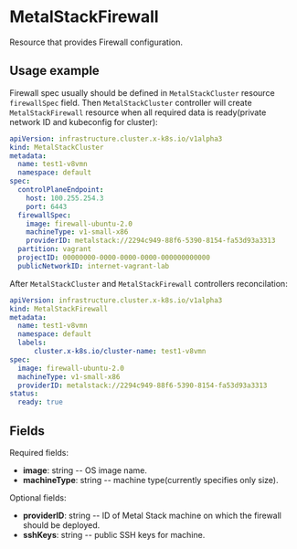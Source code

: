 # MetalStackFirewall

Resource that provides Firewall configuration.

## Usage example
Firewall spec usually should be defined in `MetalStackCluster` resource `firewallSpec` field. Then `MetalStackCluster` controller will create `MetalStackFirewall` resource when all required data is ready(private network ID and kubeconfig for cluster):
```yaml
apiVersion: infrastructure.cluster.x-k8s.io/v1alpha3
kind: MetalStackCluster
metadata:
  name: test1-v8vmn
  namespace: default
spec:
  controlPlaneEndpoint:
    host: 100.255.254.3
    port: 6443
  firewallSpec:
    image: firewall-ubuntu-2.0
    machineType: v1-small-x86
    providerID: metalstack://2294c949-88f6-5390-8154-fa53d93a3313
  partition: vagrant
  projectID: 00000000-0000-0000-0000-000000000000
  publicNetworkID: internet-vagrant-lab
```

After `MetalStackCluster` and `MetalStackFirewall` controllers reconcilation:
```yaml
apiVersion: infrastructure.cluster.x-k8s.io/v1alpha3
kind: MetalStackFirewall
metadata:
  name: test1-v8vmn
  namespace: default
  labels: 
      cluster.x-k8s.io/cluster-name: test1-v8vmn
spec:
  image: firewall-ubuntu-2.0
  machineType: v1-small-x86
  providerID: metalstack://2294c949-88f6-5390-8154-fa53d93a3313
status:
  ready: true
```

## Fields
Required fields:
- **image**: string -- OS image name.
- **machineType**: string -- machine type(currently specifies only size).

Optional fields:
- **providerID**: string -- ID of Metal Stack machine on which the firewall should be deployed.
- **sshKeys**: string -- public SSH keys for machine.